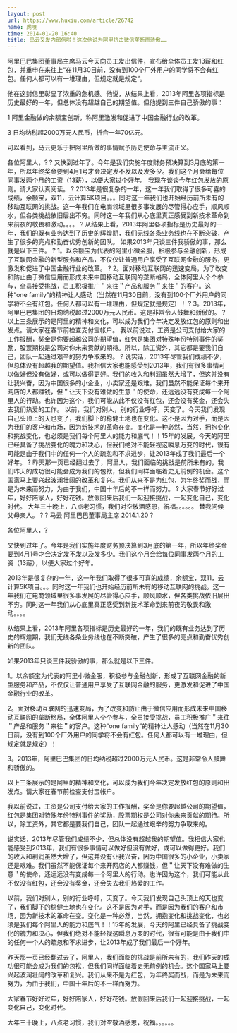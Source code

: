 ```yaml
---
layout: post
url: https://www.huxiu.com/article/26742
name: 虎嗅
time: 2014-01-20 16:40
title: 马云又发内部信啦！这次他说为阿里抗击微信垄断而骄傲……
---
```

阿里巴巴集团董事局主席马云今天向员工发出信件，宣布给全体员工发13薪和红包，并重申在来往上“在11月30日前，没有到100个厂外用户的同学将不会有红包。任何人都可以有一堆理由，但规定就是规定”。

他在这封信里彰显了浓重的危机感。他说，从结果上看，2013年阿里各项指标是历史最好的一年，但总体没有超越自己的期望值。但他提到三件自己骄傲的事：

1 阿里金融做的余额宝创新，称阿里激发和促进了中国金融行业的改革。

3 日均纳税超2000万元人民币，折合一年70亿元。

可以看到，马云更乐于把阿里所做的事情赋予历史使命与主流正义。

各位阿里人，? ? 又快到过年了。今年是我们实施年度财务预决算到3月底的第一年，所以年终奖金要到4月1号才会决定发不发以及发多少。我们这个月会给每位同事发两个月的工资（13薪），以便大家过个好年。 我现在谈谈今年红包发放的原则。请大家认真阅读。 ? 2013年是很复杂的一年，这一年我们取得了很多可喜的成绩，余额宝，双11，云计算5K项目。。。同时这一年我们也开始经历前所未有的移动互联网的挑战。这一年我们在电商领域里很多事发展的尽管得心应手，顺风顺水，但各类挑战依旧层出不穷。同时这一年我们从心底里真正感受到新技术革命到来前夜的敬畏和激动。。。。 ? 从结果上看，2013年阿里各项指标是历史最好的一年，我们的既有业务达到了历史的辉煌期，我们无线各条业务线也在不断突破，产生了很多的亮点和勤奋优秀创新的团队。 如果2013年只谈三件我骄傲的事，那么就是以下三件。 ? 1。以余额宝为代表的阿里小微金服，积极参与金融创新，形成了互联网金融的新型服务和产品，不仅仅让普通用户享受了互联网金融的服务，更激发和促进了中国金融行业的改革。 ? 2。面对移动互联网的迅速变局，为了改变和防止由于微信应用而形成未来中国移动互联网的垄断格局，全体阿里人个个参与，全员接受挑战，员工积极推广＂来往＂产品和服务＂来往＂的客户。这种“one family”的精神让人感动（当然在11月30日前，没有到100个厂外用户的同学将不会有红包。任何人都可以有一堆理由，但规定就是规定）！ ? 3。2013年，阿里巴巴集团的日均纳税超过2000万元人民币。这是非常令人鼓舞和骄傲的。 ? 以上三条展示的是阿里的精神和文化，可以成为我们今年决定发放红包的原则和出发点。请大家在春节前检查支付宝帐户。 我以前说过，工资是公司支付给大家的工作报酬，奖金是你要超越公司的期望值，红包是集团对特殊年份特别事件的奖励，股票期权是公司对你未来贡献的期待。所以，除工资外，其它都是要我们自己，团队一起通过艰辛的努力争取来的。 ? 说实话，2013年尽管我们成绩不少，但总体没有超越我的期望值。我相信大家也能感受到2013年，我们有很多事情可以做好但没有做好，或可以做得更好。我们的收入和利润虽然大增了，但这并没有让我兴奋，因为中国很多的小企业，小卖家还是艰难。我们虽然不能保证每个来开网店的人都赚钱，但＂让天下没有难做的生意＂的使命，还远远没有变成每一个阿里人的行动。也许因为这个，我们可能从此不仅没有红包，还会没有奖金，还会失去我们热爱的工作。 以前，我们对别人，别的行业呼吁，天变了。今天我们发现自己头顶上的天也变了，我们脚下的稳健土地也在变化。这不是因为对手，而是因为我们的客户和市场，因为新技术的革命在变。变化是一种必然，当然，拥抱变化和挑战变化，也必须是我们每个阿里人的能力和底气！！15年的发展，今天的阿里已经具备了挑战变化的魄力和决心，但我们绝对不能轻视这瞬息万变的时代，很有可能是由于我们中的任何一个人的疏忽和不求进步，让2013年成了我们最后一个好年。 ? 昨天那一页已经翻过去了，阿里人，我们面临的挑战是前所未有的，我们昨天的成功很可能会成为我们的包袱，但我们同样面临着史无前例的机会。这个国家马上要兴起波澜壮阔的改革和复兴。我们从来不是为红包，为年终奖而战，而是为未来而努力，为由于我们，中国十年后的不一样而努力。 ? 大家春节好好过年，好好陪家人，好好花钱。放假回来后我们一起迎接挑战，一起变化自己，变化时代。 大年三十晚上，八点老习惯，我们对空敬酒感恩，祝福。。。。。。 替我问候父母亲人。 ? ? 马云 阿里巴巴董事局主席 2014.1.20 ?

各位阿里人，?

又快到过年了。今年是我们实施年度财务预决算到3月底的第一年，所以年终奖金要到4月1号才会决定发不发以及发多少。我们这个月会给每位同事发两个月的工资（13薪），以便大家过个好年。

2013年是很复杂的一年，这一年我们取得了很多可喜的成绩，余额宝，双11，云计算5K项目。。。同时这一年我们也开始经历前所未有的移动互联网的挑战。这一年我们在电商领域里很多事发展的尽管得心应手，顺风顺水，但各类挑战依旧层出不穷。同时这一年我们从心底里真正感受到新技术革命到来前夜的敬畏和激动。。。。

从结果上看，2013年阿里各项指标是历史最好的一年，我们的既有业务达到了历史的辉煌期，我们无线各条业务线也在不断突破，产生了很多的亮点和勤奋优秀创新的团队。

如果2013年只谈三件我骄傲的事，那么就是以下三件。

1。以余额宝为代表的阿里小微金服，积极参与金融创新，形成了互联网金融的新型服务和产品，不仅仅让普通用户享受了互联网金融的服务，更激发和促进了中国金融行业的改革。

2。面对移动互联网的迅速变局，为了改变和防止由于微信应用而形成未来中国移动互联网的垄断格局，全体阿里人个个参与，全员接受挑战，员工积极推广＂来往＂产品和服务＂来往＂的客户。这种“one family”的精神让人感动（当然在11月30日前，没有到100个厂外用户的同学将不会有红包。任何人都可以有一堆理由，但规定就是规定）！

3。2013年，阿里巴巴集团的日均纳税超过2000万元人民币。这是非常令人鼓舞和骄傲的。

以上三条展示的是阿里的精神和文化，可以成为我们今年决定发放红包的原则和出发点。请大家在春节前检查支付宝帐户。

我以前说过，工资是公司支付给大家的工作报酬，奖金是你要超越公司的期望值，红包是集团对特殊年份特别事件的奖励，股票期权是公司对你未来贡献的期待。所以，除工资外，其它都是要我们自己，团队一起通过艰辛的努力争取来的。

说实话，2013年尽管我们成绩不少，但总体没有超越我的期望值。我相信大家也能感受到2013年，我们有很多事情可以做好但没有做好，或可以做得更好。我们的收入和利润虽然大增了，但这并没有让我兴奋，因为中国很多的小企业，小卖家还是艰难。我们虽然不能保证每个来开网店的人都赚钱，但＂让天下没有难做的生意＂的使命，还远远没有变成每一个阿里人的行动。也许因为这个，我们可能从此不仅没有红包，还会没有奖金，还会失去我们热爱的工作。

以前，我们对别人，别的行业呼吁，天变了。今天我们发现自己头顶上的天也变了，我们脚下的稳健土地也在变化。这不是因为对手，而是因为我们的客户和市场，因为新技术的革命在变。变化是一种必然，当然，拥抱变化和挑战变化，也必须是我们每个阿里人的能力和底气！！15年的发展，今天的阿里已经具备了挑战变化的魄力和决心，但我们绝对不能轻视这瞬息万变的时代，很有可能是由于我们中的任何一个人的疏忽和不求进步，让2013年成了我们最后一个好年。

昨天那一页已经翻过去了，阿里人，我们面临的挑战是前所未有的，我们昨天的成功很可能会成为我们的包袱，但我们同样面临着史无前例的机会。这个国家马上要兴起波澜壮阔的改革和复兴。我们从来不是为红包，为年终奖而战，而是为未来而努力，为由于我们，中国十年后的不一样而努力。

大家春节好好过年，好好陪家人，好好花钱。放假回来后我们一起迎接挑战，一起变化自己，变化时代。

大年三十晚上，八点老习惯，我们对空敬酒感恩，祝福。。。。。。

